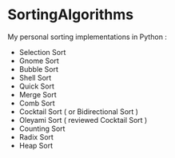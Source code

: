 # SortingAlgorithms

My personal sorting implementations in Python :

* Selection Sort
* Gnome Sort
* Bubble Sort 
* Shell Sort
* Quick Sort
* Merge Sort
* Comb Sort
* Cocktail Sort ( or Bidirectional Sort )
* Oleyami Sort ( reviewed Cocktail Sort )
* Counting Sort
* Radix Sort
* Heap Sort
